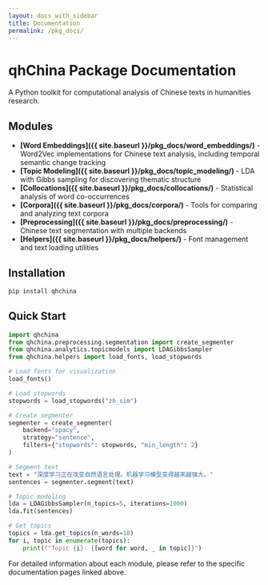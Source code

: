 ```yaml
---
layout: docs_with_sidebar
title: Documentation
permalink: /pkg_docs/
---
```


# qhChina Package Documentation

A Python toolkit for computational analysis of Chinese texts in humanities research.

## Modules

- **[Word Embeddings]({{ site.baseurl }}/pkg_docs/word_embeddings/)** - Word2Vec implementations for Chinese text analysis, including temporal semantic change tracking
- **[Topic Modeling]({{ site.baseurl }}/pkg_docs/topic_modeling/)** - LDA with Gibbs sampling for discovering thematic structure
- **[Collocations]({{ site.baseurl }}/pkg_docs/collocations/)** - Statistical analysis of word co-occurrences
- **[Corpora]({{ site.baseurl }}/pkg_docs/corpora/)** - Tools for comparing and analyzing text corpora
- **[Preprocessing]({{ site.baseurl }}/pkg_docs/preprocessing/)** - Chinese text segmentation with multiple backends
- **[Helpers]({{ site.baseurl }}/pkg_docs/helpers/)** - Font management and text loading utilities

## Installation

```bash
pip install qhchina
```

## Quick Start

```python
import qhchina
from qhchina.preprocessing.segmentation import create_segmenter
from qhchina.analytics.topicmodels import LDAGibbsSampler
from qhchina.helpers import load_fonts, load_stopwords

# Load fonts for visualization
load_fonts()

# Load stopwords
stopwords = load_stopwords("zh_sim")

# Create segmenter
segmenter = create_segmenter(
    backend="spacy",
    strategy="sentence",
    filters={"stopwords": stopwords, "min_length": 2}
)

# Segment text
text = "深度学习正在改变自然语言处理。机器学习模型变得越来越强大。"
sentences = segmenter.segment(text)

# Topic modeling
lda = LDAGibbsSampler(n_topics=5, iterations=1000)
lda.fit(sentences)

# Get topics
topics = lda.get_topics(n_words=10)
for i, topic in enumerate(topics):
    print(f"Topic {i}: {[word for word, _ in topic]}")
```

For detailed information about each module, please refer to the specific documentation pages linked above.
